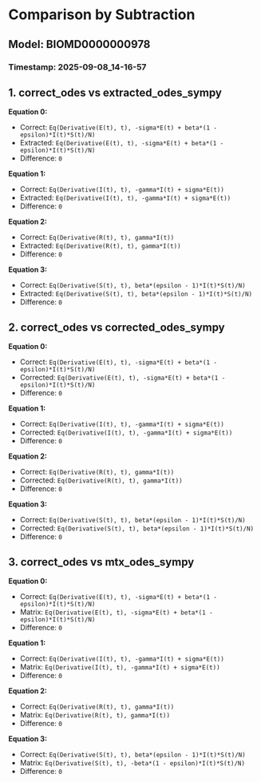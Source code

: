 
# Comparison by Subtraction
## Model: BIOMD0000000978
### Timestamp: 2025-09-08_14-16-57

## 1. correct_odes vs extracted_odes_sympy

**Equation 0:**
- Correct:   `Eq(Derivative(E(t), t), -sigma*E(t) + beta*(1 - epsilon)*I(t)*S(t)/N)`
- Extracted: `Eq(Derivative(E(t), t), -sigma*E(t) + beta*(1 - epsilon)*I(t)*S(t)/N)`
- Difference: `0`

**Equation 1:**
- Correct:   `Eq(Derivative(I(t), t), -gamma*I(t) + sigma*E(t))`
- Extracted: `Eq(Derivative(I(t), t), -gamma*I(t) + sigma*E(t))`
- Difference: `0`

**Equation 2:**
- Correct:   `Eq(Derivative(R(t), t), gamma*I(t))`
- Extracted: `Eq(Derivative(R(t), t), gamma*I(t))`
- Difference: `0`

**Equation 3:**
- Correct:   `Eq(Derivative(S(t), t), beta*(epsilon - 1)*I(t)*S(t)/N)`
- Extracted: `Eq(Derivative(S(t), t), beta*(epsilon - 1)*I(t)*S(t)/N)`
- Difference: `0`

## 2. correct_odes vs corrected_odes_sympy

**Equation 0:**
- Correct: `Eq(Derivative(E(t), t), -sigma*E(t) + beta*(1 - epsilon)*I(t)*S(t)/N)`
- Corrected: `Eq(Derivative(E(t), t), -sigma*E(t) + beta*(1 - epsilon)*I(t)*S(t)/N)`
- Difference: `0`

**Equation 1:**
- Correct: `Eq(Derivative(I(t), t), -gamma*I(t) + sigma*E(t))`
- Corrected: `Eq(Derivative(I(t), t), -gamma*I(t) + sigma*E(t))`
- Difference: `0`

**Equation 2:**
- Correct: `Eq(Derivative(R(t), t), gamma*I(t))`
- Corrected: `Eq(Derivative(R(t), t), gamma*I(t))`
- Difference: `0`

**Equation 3:**
- Correct: `Eq(Derivative(S(t), t), beta*(epsilon - 1)*I(t)*S(t)/N)`
- Corrected: `Eq(Derivative(S(t), t), beta*(epsilon - 1)*I(t)*S(t)/N)`
- Difference: `0`

## 3. correct_odes vs mtx_odes_sympy

**Equation 0:**
- Correct: `Eq(Derivative(E(t), t), -sigma*E(t) + beta*(1 - epsilon)*I(t)*S(t)/N)`
- Matrix:  `Eq(Derivative(E(t), t), -sigma*E(t) + beta*(1 - epsilon)*I(t)*S(t)/N)`
- Difference: `0`

**Equation 1:**
- Correct: `Eq(Derivative(I(t), t), -gamma*I(t) + sigma*E(t))`
- Matrix:  `Eq(Derivative(I(t), t), -gamma*I(t) + sigma*E(t))`
- Difference: `0`

**Equation 2:**
- Correct: `Eq(Derivative(R(t), t), gamma*I(t))`
- Matrix:  `Eq(Derivative(R(t), t), gamma*I(t))`
- Difference: `0`

**Equation 3:**
- Correct: `Eq(Derivative(S(t), t), beta*(epsilon - 1)*I(t)*S(t)/N)`
- Matrix:  `Eq(Derivative(S(t), t), -beta*(1 - epsilon)*I(t)*S(t)/N)`
- Difference: `0`

